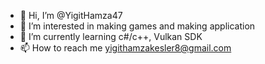 - 👋 Hi, I’m @YigitHamza47
- 👀 I’m interested in making games and making application
- 🌱 I’m currently learning c#/c++, Vulkan SDK
- 📫 How to reach me yigithamzakesler8@gmail.com

<!---
YigitHamza47/YigitHamza47 is a ✨ special ✨ repository because its `README.md` (this file) appears on your GitHub profile.
You can click the Preview link to take a look at your changes.
--->
